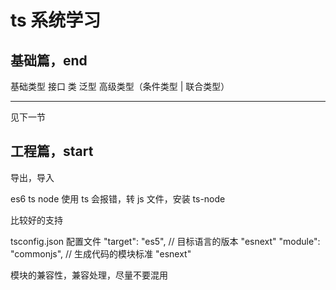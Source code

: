 # ts 系统学习

## 基础篇，end

基础类型
接口
类
泛型
高级类型（条件类型 | 联合类型）

---

见下一节

## 工程篇，start

导出，导入

es6 ts
node 使用 ts 会报错，转 js 文件，安装 ts-node

比较好的支持

tsconfig.json 配置文件
"target": "es5", // 目标语言的版本 "esnext"
"module": "commonjs", // 生成代码的模块标准 "esnext"

模块的兼容性，兼容处理，尽量不要混用
